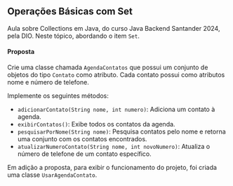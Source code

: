 ## Operações Básicas com Set

Aula sobre Collections em Java, do curso Java Backend Santander 2024, pela DIO. 
Neste tópico, abordando o item `Set`.

#### Proposta

Crie uma classe chamada `AgendaContatos` que possui um conjunto de objetos do tipo `Contato` como atributo.
Cada contato possui como atributos nome e número de telefone.

Implemente os seguintes métodos:
- `adicionarContato(String nome, int numero)`: Adiciona um contato à agenda.
- `exibirContatos()`: Exibe todos os contatos da agenda.
- `pesquisarPorNome(String nome)`: Pesquisa contatos pelo nome e retorna uma conjunto com os contatos encontrados.
- `atualizarNumeroContato(String nome, int novoNumero)`: Atualiza o número de telefone de um contato específico.

Em adição a proposta, para exibir o funcionamento do projeto, foi criada uma classe `UsarAgendaContato`. 